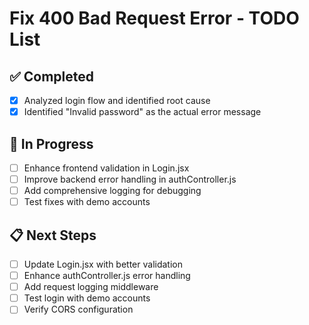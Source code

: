 # Fix 400 Bad Request Error - TODO List

## ✅ Completed
- [x] Analyzed login flow and identified root cause
- [x] Identified "Invalid password" as the actual error message

## 🔄 In Progress
- [ ] Enhance frontend validation in Login.jsx
- [ ] Improve backend error handling in authController.js
- [ ] Add comprehensive logging for debugging
- [ ] Test fixes with demo accounts

## 📋 Next Steps
- [ ] Update Login.jsx with better validation
- [ ] Enhance authController.js error handling
- [ ] Add request logging middleware
- [ ] Test login with demo accounts
- [ ] Verify CORS configuration
